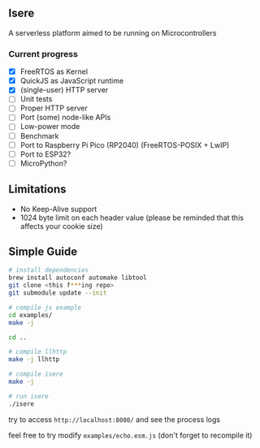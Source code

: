 Isere
-----

A serverless platform aimed to be running on Microcontrollers

### Current progress

- [x] FreeRTOS as Kernel
- [x] QuickJS as JavaScript runtime
- [x] (single-user) HTTP server
- [ ] Unit tests
- [ ] Proper HTTP server
- [ ] Port (some) node-like APIs
- [ ] Low-power mode
- [ ] Benchmark
- [ ] Port to Raspberry Pi Pico (RP2040) (FreeRTOS-POSIX + LwIP)
- [ ] Port to ESP32?
- [ ] MicroPython?

Limitations
-----------

- No Keep-Alive support
- 1024 byte limit on each header value (please be reminded that this affects your cookie size)

Simple Guide
------------

```sh
# install dependencies
brew install autoconf automake libtool
git clone <this f***ing repo>
git submodule update --init

# compile js example
cd examples/
make -j

cd ..

# compile llhttp
make -j llhttp

# compile isere
make -j

# run isere
./isere
```

try to access `http://localhost:8080/` and see the process logs  
  
feel free to try modify `examples/echo.esm.js` (don't forget to recompile it)

